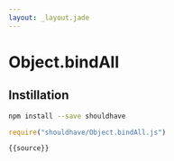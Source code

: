 ```yaml
---
layout: _layout.jade
---
```


# Object.bindAll

## Instillation

```sh
npm install --save shouldhave
```

```js
require("shouldhave/Object.bindAll.js")
```

```js
{{source}}
```